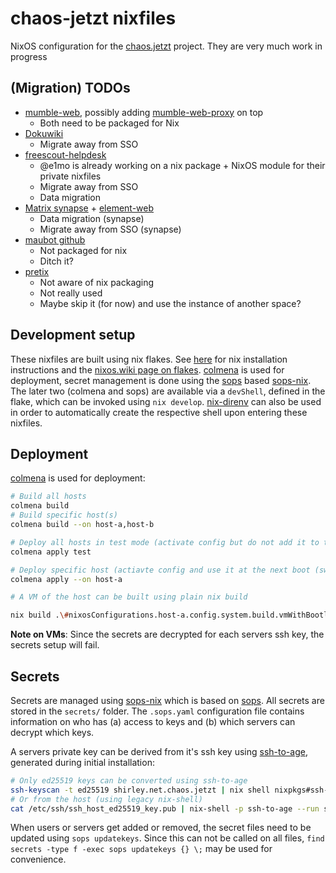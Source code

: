# chaos-jetzt nixfiles

NixOS configuration for the [chaos.jetzt] project. They are very much work in progress

## (Migration) TODOs

- [mumble-web](https://github.com/johni0702/mumble-web), possibly adding [mumble-web-proxy](https://github.com/johni0702/mumble-web-proxy/) on top
  - Both need to be packaged for Nix
- [Dokuwiki](https://www.dokuwiki.org/dokuwiki)
  - Migrate away from SSO
- [freescout-helpdesk](https://github.com/freescout-helpdesk)
  - @e1mo is already working on a nix package + NixOS module for their private nixfiles
  - Migrate away from SSO
  - Data migration
- [Matrix synapse](https://github.com/matrix-org/synapse) + [element-web](https://github.com/vector-im/element-web)
  - Data migration (synapse)
  - Migrate away from SSO (synapse)
- [maubot github](https://github.com/maubot/github)
  - Not packaged for nix
  - Ditch it?
- [pretix](https://github.com/pretix/pretix)
  - Not aware of nix packaging
  - Not really used
  - Maybe skip it (for now) and use the instance of another space?

## Development setup

These nixfiles are built using nix flakes. See [here][nix-install] for nix installation instructions and the [nixos.wiki page on flakes][nix-flakes]. [colmena] is used for deployment, secret management is done using the [sops] based [sops-nix].
The later two (colmena and sops) are available via a `devShell`, defined in the flake, which can be invoked using `nix develop`. [nix-direnv] can also be used in order to automatically create the respective shell upon entering these nixfiles.

## Deployment

[colmena] is used for deployment:

```bash
# Build all hosts
colmena build
# Build specific host(s)
colmena build --on host-a,host-b

# Deploy all hosts in test mode (activate config but do not add it to the bootloader menu)
colmena apply test

# Deploy specific host (actiavte config and use it at the next boot (switch goal))
colmena apply --on host-a

# A VM of the host can be built using plain nix build

nix build .\#nixosConfigurations.host-a.config.system.build.vmWithBootloader
```

**Note on VMs**: Since the secrets are decrypted for each servers ssh key, the secrets setup will fail.

## Secrets

Secrets are managed using [sops-nix] which is based on [sops]. All secrets are stored in the `secrets/` folder. The `.sops.yaml` configuration file contains information on who has (a) access to keys and (b) which servers can decrypt which keys.

A servers private key can be derived from it's ssh key using [ssh-to-age], generated during initial installation:

```bash
# Only ed25519 keys can be converted using ssh-to-age
ssh-keyscan -t ed25519 shirley.net.chaos.jetzt | nix shell nixpkgs#ssh-to-age -c ssh-to-age
# Or from the host (using legacy nix-shell)
cat /etc/ssh/ssh_host_ed25519_key.pub | nix-shell -p ssh-to-age --run ssh-to-age
```

When users or servers get added or removed, the secret files need to be updated using `sops updatekeys`. Since this can not be called on all files, `find secrets -type f -exec sops updatekeys {} \;` may be used for convenience.

[chaos.jetzt]: https://chaos.jetzt/
[nix-flakes]: https://nixos.wiki/wiki/Flakes
[nix-install]: https://nixos.org/download.html#download-nix
[colmena]: https://github.com/zhaofengli/colmena
[sops]: https://github.com/mozilla/sops
[sops-nix]: https://github.com/Mic92/sops-nix
[nix-direnv]: https://github.com/nix-community/nix-direnv
[ssh-to-age]: https://github.com/Mic92/ssh-to-age
